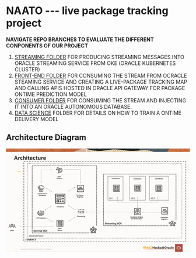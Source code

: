 # NAATO --- live package tracking project

**NAVIGATE REPO BRANCHES TO EVALUATE THE DIFFERENT CONPONENTS OF OUR PROJECT**

1. [STREAMING FOLDER](https://github.com/Owl-dy/DeliveryPrediction/tree/master/naato--streaming) FOR PRODUCING STREAMING MESSAGES INTO ORACLE STREAMING SERVICE FROM OKE (ORACLE KUBERNETES CLUSTER)
2. [FRONT-END FOLDER](https://github.com/Owl-dy/DeliveryPrediction/tree/master/naato--front-end) FOR CONSUMING THE STREAM FROM OCRACLE STEAMING SERVICE AND CREATING A LIVE-PACKAGE TRACKING MAP AND CALLING APIS HOSTED IN ORACLE API GATEWAY FOR PACKAGE ONTIME PREDICTION MODEL
3. [CONSUMER FOLDER](https://github.com/Owl-dy/DeliveryPrediction/tree/master/naato-consumer) FOR CONSUMING THE STREAM AND INJECTING IT INTO AN ORACLE AUTONOMOUS DATABASE. 
4. [DATA SCIENCE](https://github.com/Owl-dy/DeliveryPrediction/tree/master/naato-data-science) FOLDER FOR DETAILS ON HOW TO TRAIN A ONTIME DELIVERY MODEL

## Architecture Diagram
![alt text](Architecture.png)

